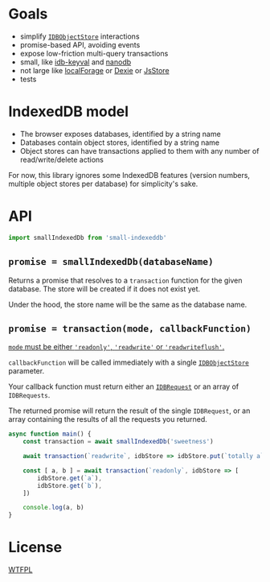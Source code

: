 # Goals

- simplify [`IDBObjectStore`](https://developer.mozilla.org/en-US/docs/Web/API/IDBObjectStore) interactions
- promise-based API, avoiding events
- expose low-friction multi-query transactions
- small, like [idb-keyval](https://github.com/jakearchibald/idb-keyval) and [nanodb](https://github.com/lrlna/nanoidb)
- not large like [localForage](https://unpkg.com/localforage) or [Dexie](https://unpkg.com/dexie) or [JsStore](https://unpkg.com/jsstore)
- tests

# IndexedDB model

- The browser exposes databases, identified by a string name
- Databases contain object stores, identified by a string name
- Object stores can have transactions applied to them with any number of read/write/delete actions

For now, this library ignores some IndexedDB features (version numbers, multiple object stores per database) for simplicity's sake.

# API

```js
import smallIndexedDb from 'small-indexeddb'
```

## `promise = smallIndexedDb(databaseName)`

Returns a promise that resolves to a `transaction` function for the given database.  The store will be created if it does not exist yet.

Under the hood, the store name will be the same as the database name.

## `promise = transaction(mode, callbackFunction)`

[`mode` must be either `'readonly'`, `'readwrite'` or `'readwriteflush'`.](https://developer.mozilla.org/en-US/docs/Web/API/IDBDatabase/transaction#Parameters)

`callbackFunction` will be called immediately with a single [`IDBObjectStore`](https://developer.mozilla.org/en-US/docs/Web/API/IDBObjectStore) parameter.

Your callback function must return either an [`IDBRequest`](https://developer.mozilla.org/en-US/docs/Web/API/IDBRequest) or an array of `IDBRequests`.

The returned promise will return the result of the single `IDBRequest`, or an array containing the results of all the requests you returned.

```js
async function main() {
	const transaction = await smallIndexedDb('sweetness')

	await transaction(`readwrite`, idbStore => idbStore.put(`totally a`, `a`))

	const [ a, b ] = await transaction(`readonly`, idbStore => [
		idbStore.get(`a`),
		idbStore.get(`b`),
	])

	console.log(a, b)
}
```

# License

[WTFPL](http://wtfpl2.com)
